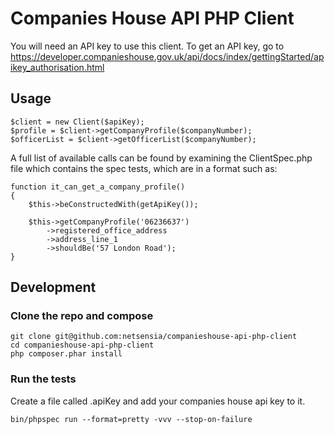 # Companies House API PHP Client

You will need an API key to use this client. To get an API key, go to https://developer.companieshouse.gov.uk/api/docs/index/gettingStarted/apikey_authorisation.html
 
Usage
-----

    $client = new Client($apiKey);
    $profile = $client->getCompanyProfile($companyNumber);
    $officerList = $client->getOfficerList($companyNumber);

A full list of available calls can be found by examining the ClientSpec.php file which contains the spec tests, which are in a format such as:

    function it_can_get_a_company_profile()
    {
        $this->beConstructedWith(getApiKey());
        
        $this->getCompanyProfile('06236637')
            ->registered_office_address
            ->address_line_1
            ->shouldBe('57 London Road');
    }

Development
-----------

### Clone the repo and compose

    git clone git@github.com:netsensia/companieshouse-api-php-client
    cd companieshouse-api-php-client
    php composer.phar install

### Run the tests

Create a file called .apiKey and add your companies house api key to it.

    bin/phpspec run --format=pretty -vvv --stop-on-failure